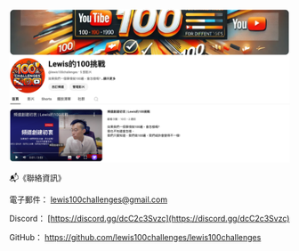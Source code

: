 ![](media/Pasted%20image%2020241108195729.png)

📬《聯絡資訊》

電子郵件：
lewis100challenges@gmail.com

Discord：
[https://discord.gg/dcC2c3Svzc](https://discord.gg/dcC2c3Svzc)

GitHub：
https://github.com/lewis100challenges/lewis100challenges